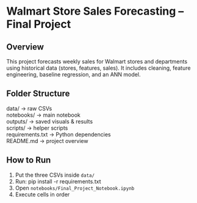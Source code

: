 ﻿# Walmart Store Sales Forecasting – Final Project

## Overview
This project forecasts weekly sales for Walmart stores and departments using historical data (stores, features, sales).
It includes cleaning, feature engineering, baseline regression, and an ANN model.

## Folder Structure
data/                → raw CSVs  
notebooks/           → main notebook  
outputs/             → saved visuals & results  
scripts/             → helper scripts  
requirements.txt     → Python dependencies  
README.md            → project overview  

## How to Run
1. Put the three CSVs inside `data/`
2. Run:  pip install -r requirements.txt
3. Open `notebooks/Final_Project_Notebook.ipynb`
4. Execute cells in order
